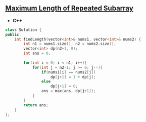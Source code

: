 ## [Maximum Length of Repeated Subarray](https://leetcode.com/problems/maximum-length-of-repeated-subarray/)

* **C++**
```cpp
class Solution {
public:
    int findLength(vector<int>& nums1, vector<int>& nums2) {
        int n1 = nums1.size(), n2 = nums2.size();
        vector<int> dp(n2+1, 0);
        int ans = 0;
        
        for(int i = 0; i < n1; i++){
            for(int j = n2-1; j >= 0; j--){
                if(nums1[i] == nums2[j])
                    dp[j+1] = 1 + dp[j];
                else
                    dp[j+1] = 0;
                ans = max(ans, dp[j+1]);
            }
        }
        return ans;
    }
};
```
